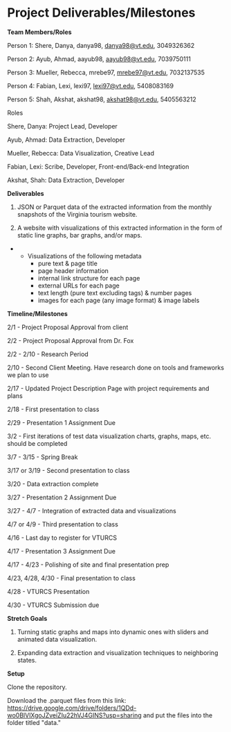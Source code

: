 #
# Project Deliverables/Milestones

**Team Members/Roles**

Person 1: Shere, Danya, danya98, danya98@vt.edu, 3049326362

Person 2: Ayub, Ahmad, aayub98, aayub98@vt.edu, 7039750111

Person 3: Mueller, Rebecca, mrebe97, mrebe97@vt.edu, 7032137535

Person 4: Fabian, Lexi, lexi97, lexi97@vt.edu, 5408083169

Person 5: Shah, Akshat, akshat98, akshat98@vt.edu, 5405563212

Roles

Shere, Danya: Project Lead, Developer

Ayub, Ahmad: Data Extraction, Developer

Mueller, Rebecca: Data Visualization, Creative Lead

Fabian, Lexi: Scribe, Developer, Front-end/Back-end Integration

Akshat, Shah: Data Extraction, Developer

**Deliverables**

1) JSON or Parquet data of the extracted information from the monthly snapshots of the Virginia tourism website.

2) A website with visualizations of this extracted information in the form of static line graphs, bar graphs, and/or maps.

-
  - Visualizations of the following metadata
    - pure text &amp; page title
    - page header information
    - internal link structure for each page
    - external URLs for each page
    - text length (pure text excluding tags) &amp; number pages
    - images for each page (any image format) &amp; image labels

**Timeline/Milestones**

2/1 - Project Proposal Approval from client

2/2 - Project Proposal Approval from Dr. Fox

2/2 - 2/10 - Research Period

2/10 - Second Client Meeting. Have research done on tools and frameworks we plan to use

2/17 - Updated Project Description Page with project requirements and plans

2/18 - First presentation to class

2/29 - Presentation 1 Assignment Due

3/2 - First iterations of test data visualization charts, graphs, maps, etc. should be completed

3/7 - 3/15 - Spring Break

3/17 or 3/19 - Second presentation to class

3/20 - Data extraction complete

3/27 - Presentation 2 Assignment Due

3/27 - 4/7 - Integration of extracted data and visualizations

4/7 or 4/9 - Third presentation to class

4/16 - Last day to register for VTURCS

4/17 - Presentation 3 Assignment Due

4/17 - 4/23 - Polishing of site and final presentation prep

4/23, 4/28, 4/30 - Final presentation to class

4/28 - VTURCS Presentation

4/30 - VTURCS Submission due

**Stretch Goals**

1) Turning static graphs and maps into dynamic ones with sliders and animated data visualization.

2) Expanding data extraction and visualization techniques to neighboring states.

**Setup**

Clone the repository.

Download the .parquet files from this link: https://drive.google.com/drive/folders/1QDd-wo0BlVlXgoJZveiZIu22hVJ4GINS?usp=sharing and put the files into the folder titled "data."
